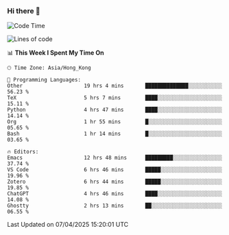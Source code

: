 ### Hi there 👋

<!--
**nicehiro/nicehiro** is a ✨ _special_ ✨ repository because its `README.md` (this file) appears on your GitHub profile.

Here are some ideas to get you started:

- 🔭 I’m currently working on ...
- 🌱 I’m currently learning ...
- 👯 I’m looking to collaborate on ...
- 🤔 I’m looking for help with ...
- 💬 Ask me about ...
- 📫 How to reach me: ...
- 😄 Pronouns: ...
- ⚡ Fun fact: ...
-->

<!--START_SECTION:waka-->
![Code Time](http://img.shields.io/badge/Code%20Time-469%20hrs%2015%20mins-blue)

![Lines of code](https://img.shields.io/badge/From%20Hello%20World%20I%27ve%20Written-1.6%20million%20lines%20of%20code-blue)

📊 **This Week I Spent My Time On** 

```text
🕑︎ Time Zone: Asia/Hong_Kong

💬 Programming Languages: 
Other                    19 hrs 4 mins       ██████████████░░░░░░░░░░░   56.23 % 
TeX                      5 hrs 7 mins        ████░░░░░░░░░░░░░░░░░░░░░   15.11 % 
Python                   4 hrs 47 mins       ████░░░░░░░░░░░░░░░░░░░░░   14.14 % 
Org                      1 hr 55 mins        █░░░░░░░░░░░░░░░░░░░░░░░░   05.65 % 
Bash                     1 hr 14 mins        █░░░░░░░░░░░░░░░░░░░░░░░░   03.65 % 

🔥 Editors: 
Emacs                    12 hrs 48 mins      █████████░░░░░░░░░░░░░░░░   37.74 % 
VS Code                  6 hrs 46 mins       █████░░░░░░░░░░░░░░░░░░░░   19.96 % 
Zotero                   6 hrs 44 mins       █████░░░░░░░░░░░░░░░░░░░░   19.85 % 
ChatGPT                  4 hrs 46 mins       ████░░░░░░░░░░░░░░░░░░░░░   14.08 % 
Ghostty                  2 hrs 13 mins       ██░░░░░░░░░░░░░░░░░░░░░░░   06.55 % 
```


 Last Updated on 07/04/2025 15:20:01 UTC
<!--END_SECTION:waka-->
